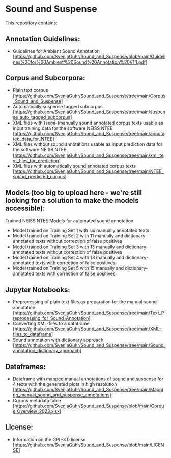 # Sound and Suspense

This repository contains: 

## Annotation Guidelines:
- Guidelines for Ambient Sound Annotation
[https://github.com/SvenjaGuhr/Sound_and_Suspense/blob/main/Guidelines%20for%20Ambient%20Sound%20Annotation%20V1.1.pdf]

## Corpus and Subcorpora:
- Plain text corpus [https://github.com/SvenjaGuhr/Sound_and_Suspense/tree/main/Corpus_Sound_and_Suspense]
- Automatically suspense tagged subcorpus [https://github.com/SvenjaGuhr/Sound_and_Suspense/tree/main/suspense_auto_tagged_subcorpus]
- XML files with (semi-)manually sound annotated corpus texts usable as input training data for the software NEISS NTEE [https://github.com/SvenjaGuhr/Sound_and_Suspense/tree/main/annotated_data_for_NTEE]
- XML files without sound annotations usable as input prediction data for the software NEISS NTEE [https://github.com/SvenjaGuhr/Sound_and_Suspense/tree/main/xml_text_files_for_prediction]
- XML files with automatically sound annotated corpus texts [https://github.com/SvenjaGuhr/Sound_and_Suspense/tree/main/NTEE_sound_predicted_corpus] 

## Models (too big to upload here - we're still looking for a solution to make the models accessible):
Trained NEISS NTEE Models for automated sound annotation 
- Model trained on Training Set 1 with six manually annotated texts
- Model trained on Training Set 2 with 11 manually and dictionary-annotated texts without correction of false positives
- Model trained on Training Set 3 with 13 manually and dictionary-annotated texts without correction of false positives
- Model trained on Training Set 4 with 13 manually and dictionary-annotated texts with correction of false positives
- Model trained on Training Set 5 with 15 manually and dictionary-annotated texts with correction of false positives

## Jupyter Notebooks:
- Preprocessing of plain text files as preparation for the manual sound annotation [https://github.com/SvenjaGuhr/Sound_and_Suspense/tree/main/Text_Preprocessing_for_Sound_Annotation]
- Converting XML-files to a dataframe [https://github.com/SvenjaGuhr/Sound_and_Suspense/tree/main/XML-files_to_dataframe]
- Sound annotation with dictionary approach [https://github.com/SvenjaGuhr/Sound_and_Suspense/tree/main/Sound_annotation_dictionary_approach]

## Dataframes:
- Dataframe with mapped manual annotations of sound and suspense for 4 texts with the generated plots in high resolution [https://github.com/SvenjaGuhr/Sound_and_Suspense/tree/main/Mapping_manual_sound_and_suspense_annotations]
- Corpus metadata table [https://github.com/SvenjaGuhr/Sound_and_Suspense/blob/main/Corpus_Overview_2023.xlsx]

## License:
- Information on the GPL-3.0 license [https://github.com/SvenjaGuhr/Sound_and_Suspense/blob/main/LICENSE]
